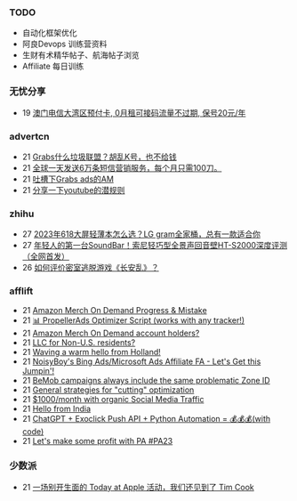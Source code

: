 ### TODO
-  自动化框架优化
-  阿良Devops 训练营资料
-  生财有术精华帖子、航海帖子浏览
-  Affiliate 每日训练

### 无忧分享
<!-- ruyo:START -->
-  19 [澳门电信大湾区预付卡, 0月租可接码流量不过期, 保号20元/年](https://51.ruyo.net/18504.html)<!-- ruyo:END -->

### advertcn
<!-- advertcn:START -->
-  21 [Grabs什么垃圾联盟？胡乱K号，也不给钱](https://www.advertcn.com/forum.php?mod=viewthread&tid=112625)
-  21 [全球一天发送6万条短信营销服务，每个月只需100刀。](https://www.advertcn.com/forum.php?mod=viewthread&tid=112623)
-  21 [吐槽下Grabs ads的AM](https://www.advertcn.com/forum.php?mod=viewthread&tid=112620)
-  21 [分享一下youtube的潜规则](https://www.advertcn.com/forum.php?mod=viewthread&tid=112618)<!-- advertcn:END -->

### zhihu
<!-- zhihu:START -->
-  27 [2023年618大屏轻薄本怎么选？LG gram全家桶，总有一款适合你](http://zhuanlan.zhihu.com/p/632641888?utm_campaign=rss&utm_medium=rss&utm_source=rss&utm_content=title)
-  27 [年轻人的第一台SoundBar！索尼轻巧型全景声回音壁HT-S2000深度评测（全网首发）](http://zhuanlan.zhihu.com/p/630990296?utm_campaign=rss&utm_medium=rss&utm_source=rss&utm_content=title)
-  26 [如何评价密室逃脱游戏《长安乱》？](http://www.zhihu.com/question/563950552/answer/3045961312?utm_campaign=rss&utm_medium=rss&utm_source=rss&utm_content=title)<!-- zhihu:END -->

### afflift
<!-- afflift:START -->
-  21 [Amazon Merch On Demand Progress &amp; Mistake](https://afflift.com/f/threads/amazon-merch-on-demand-progress-mistake.10970/)
-  21 [📊 PropellerAds Optimizer Script &lpar;works with any tracker!&rpar;](https://afflift.com/f/threads/%F0%9F%93%8A-propellerads-optimizer-script-works-with-any-tracker.11813/)
-  21 [Amazon Merch On Demand account holders?](https://afflift.com/f/threads/amazon-merch-on-demand-account-holders.11831/)
-  21 [LLC for Non-U.S. residents?](https://afflift.com/f/threads/llc-for-non-u-s-residents.11828/)
-  21 [Waving a warm hello from Holland!](https://afflift.com/f/threads/waving-a-warm-hello-from-holland.11829/)
-  21 [NoisyBoy&#39;s Bing Ads/Microsoft Ads Affiliate FA - Let&#39;s Get this Jumpin&#39;!](https://afflift.com/f/threads/noisyboys-bing-ads-microsoft-ads-affiliate-fa-lets-get-this-jumpin.11830/)
-  21 [BeMob campaigns always include the same problematic Zone ID](https://afflift.com/f/threads/bemob-campaigns-always-include-the-same-problematic-zone-id.11819/)
-  21 [General strategies for &quot;cutting&quot; optimization](https://afflift.com/f/threads/general-strategies-for-cutting-optimization.2732/)
-  21 [$1000/month with organic Social Media Traffic](https://afflift.com/f/threads/1000-month-with-organic-social-media-traffic.11818/)
-  21 [Hello from India](https://afflift.com/f/threads/hello-from-india.11827/)
-  21 [ChatGPT + Exoclick Push API + Python Automation = 💰💰💰&lpar;with code&rpar;](https://afflift.com/f/threads/chatgpt-exoclick-push-api-python-automation-%F0%9F%92%B0%F0%9F%92%B0%F0%9F%92%B0-with-code.11825/)
-  21 [Let&#39;s make some profit with PA #PA23](https://afflift.com/f/threads/lets-make-some-profit-with-pa-pa23.11600/)<!-- afflift:END -->

### 少数派
<!-- sspai:START -->
-  21 [一场别开生面的 Today at Apple 活动，我们还见到了 Tim Cook](https://sspai.com/post/83728)<!-- sspai:END -->
